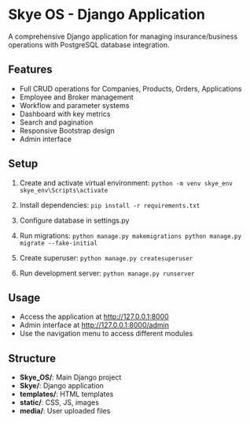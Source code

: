 ﻿# Skye OS - Django Application

A comprehensive Django application for managing insurance/business operations with PostgreSQL database integration.

## Features

- Full CRUD operations for Companies, Products, Orders, Applications
- Employee and Broker management
- Workflow and parameter systems  
- Dashboard with key metrics
- Search and pagination
- Responsive Bootstrap design
- Admin interface

## Setup

1. Create and activate virtual environment:
   `
   python -m venv skye_env
   skye_env\Scripts\activate
   `

2. Install dependencies:
   `
   pip install -r requirements.txt
   `

3. Configure database in settings.py

4. Run migrations:
   `
   python manage.py makemigrations
   python manage.py migrate --fake-initial
   `

5. Create superuser:
   `
   python manage.py createsuperuser
   `

6. Run development server:
   `
   python manage.py runserver
   `

## Usage

- Access the application at http://127.0.0.1:8000
- Admin interface at http://127.0.0.1:8000/admin
- Use the navigation menu to access different modules

## Structure

- **Skye_OS/**: Main Django project
- **Skye/**: Django application
- **templates/**: HTML templates
- **static/**: CSS, JS, images
- **media/**: User uploaded files
